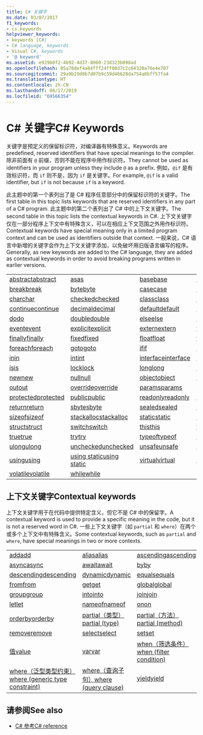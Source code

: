 ```yaml
---
title: C# 关键字
ms.date: 03/07/2017
f1_keywords:
- cs.keywords
helpviewer_keywords:
- keywords [C#]
- C# language, keywords
- Visual C#, keywords
- '@ keyword'
ms.assetid: e929b0f2-4b92-4d37-8060-23d323b098ad
ms.openlocfilehash: 05a78def4a84fff24ff00d7c2c64320a76e4e707
ms.sourcegitcommit: 29a9b29d8b7d07b9c59d46628da754a8bff57fa4
ms.translationtype: HT
ms.contentlocale: zh-CN
ms.lasthandoff: 08/17/2019
ms.locfileid: "69566354"
---
```

# <a name="c-keywords"></a><span data-ttu-id="f8bb4-102">C# 关键字</span><span class="sxs-lookup"><span data-stu-id="f8bb4-102">C# Keywords</span></span>

<span data-ttu-id="f8bb4-103">关键字是预定义的保留标识符，对编译器有特殊意义。</span><span class="sxs-lookup"><span data-stu-id="f8bb4-103">Keywords are predefined, reserved identifiers that have special meanings to the compiler.</span></span> <span data-ttu-id="f8bb4-104">除非前面有 `@` 前缀，否则不能在程序中用作标识符。</span><span class="sxs-lookup"><span data-stu-id="f8bb4-104">They cannot be used as identifiers in your program unless they include `@` as a prefix.</span></span> <span data-ttu-id="f8bb4-105">例如，`@if` 是有效标识符，而 `if` 则不是，因为 `if` 是关键字。</span><span class="sxs-lookup"><span data-stu-id="f8bb4-105">For example, `@if` is a valid identifier, but `if` is not because `if` is a keyword.</span></span>  
  
 <span data-ttu-id="f8bb4-106">此主题中的第一个表列出了是 C# 程序任意部分中的保留标识符的关键字。</span><span class="sxs-lookup"><span data-stu-id="f8bb4-106">The first table in this topic lists keywords that are reserved identifiers in any part of a C# program.</span></span> <span data-ttu-id="f8bb4-107">此主题中的第二个表列出了 C# 中的上下文关键字。</span><span class="sxs-lookup"><span data-stu-id="f8bb4-107">The second table in this topic lists the contextual keywords in C#.</span></span> <span data-ttu-id="f8bb4-108">上下文关键字仅在一部分程序上下文中有特殊含义，可以在相应上下文范围之外用作标识符。</span><span class="sxs-lookup"><span data-stu-id="f8bb4-108">Contextual keywords have special meaning only in a limited program context and can be used as identifiers outside that context.</span></span> <span data-ttu-id="f8bb4-109">一般来说，C# 语言中新增的关键字会作为上下文关键字添加，以免破坏用旧版语言编写的程序。</span><span class="sxs-lookup"><span data-stu-id="f8bb4-109">Generally, as new keywords are added to the C# language, they are added as contextual keywords in order to avoid breaking programs written in earlier versions.</span></span>  
  
|||||  
|---|---|---|---|  
|[<span data-ttu-id="f8bb4-110">abstract</span><span class="sxs-lookup"><span data-stu-id="f8bb4-110">abstract</span></span>](abstract.md)|[<span data-ttu-id="f8bb4-111">as</span><span class="sxs-lookup"><span data-stu-id="f8bb4-111">as</span></span>](../operators/type-testing-and-cast.md#as-operator)|[<span data-ttu-id="f8bb4-112">base</span><span class="sxs-lookup"><span data-stu-id="f8bb4-112">base</span></span>](base.md)|[<span data-ttu-id="f8bb4-113">bool</span><span class="sxs-lookup"><span data-stu-id="f8bb4-113">bool</span></span>](bool.md)|  
|[<span data-ttu-id="f8bb4-114">break</span><span class="sxs-lookup"><span data-stu-id="f8bb4-114">break</span></span>](break.md)|[<span data-ttu-id="f8bb4-115">byte</span><span class="sxs-lookup"><span data-stu-id="f8bb4-115">byte</span></span>](../builtin-types/integral-numeric-types.md)|[<span data-ttu-id="f8bb4-116">case</span><span class="sxs-lookup"><span data-stu-id="f8bb4-116">case</span></span>](switch.md)|[<span data-ttu-id="f8bb4-117">catch</span><span class="sxs-lookup"><span data-stu-id="f8bb4-117">catch</span></span>](try-catch.md)|  
|[<span data-ttu-id="f8bb4-118">char</span><span class="sxs-lookup"><span data-stu-id="f8bb4-118">char</span></span>](char.md)|[<span data-ttu-id="f8bb4-119">checked</span><span class="sxs-lookup"><span data-stu-id="f8bb4-119">checked</span></span>](checked.md)|[<span data-ttu-id="f8bb4-120">class</span><span class="sxs-lookup"><span data-stu-id="f8bb4-120">class</span></span>](class.md)|[<span data-ttu-id="f8bb4-121">const</span><span class="sxs-lookup"><span data-stu-id="f8bb4-121">const</span></span>](const.md)|  
|[<span data-ttu-id="f8bb4-122">continue</span><span class="sxs-lookup"><span data-stu-id="f8bb4-122">continue</span></span>](continue.md)|[<span data-ttu-id="f8bb4-123">decimal</span><span class="sxs-lookup"><span data-stu-id="f8bb4-123">decimal</span></span>](../builtin-types/floating-point-numeric-types.md)|[<span data-ttu-id="f8bb4-124">default</span><span class="sxs-lookup"><span data-stu-id="f8bb4-124">default</span></span>](default.md)|[<span data-ttu-id="f8bb4-125">delegate</span><span class="sxs-lookup"><span data-stu-id="f8bb4-125">delegate</span></span>](delegate.md)|  
|[<span data-ttu-id="f8bb4-126">do</span><span class="sxs-lookup"><span data-stu-id="f8bb4-126">do</span></span>](do.md)|[<span data-ttu-id="f8bb4-127">double</span><span class="sxs-lookup"><span data-stu-id="f8bb4-127">double</span></span>](../builtin-types/floating-point-numeric-types.md)|[<span data-ttu-id="f8bb4-128">else</span><span class="sxs-lookup"><span data-stu-id="f8bb4-128">else</span></span>](if-else.md)|[<span data-ttu-id="f8bb4-129">enum</span><span class="sxs-lookup"><span data-stu-id="f8bb4-129">enum</span></span>](enum.md)|  
|[<span data-ttu-id="f8bb4-130">event</span><span class="sxs-lookup"><span data-stu-id="f8bb4-130">event</span></span>](event.md)|[<span data-ttu-id="f8bb4-131">explicit</span><span class="sxs-lookup"><span data-stu-id="f8bb4-131">explicit</span></span>](../operators/user-defined-conversion-operators.md)|[<span data-ttu-id="f8bb4-132">extern</span><span class="sxs-lookup"><span data-stu-id="f8bb4-132">extern</span></span>](extern.md)|[<span data-ttu-id="f8bb4-133">false</span><span class="sxs-lookup"><span data-stu-id="f8bb4-133">false</span></span>](false-literal.md)|  
|[<span data-ttu-id="f8bb4-134">finally</span><span class="sxs-lookup"><span data-stu-id="f8bb4-134">finally</span></span>](try-finally.md)|[<span data-ttu-id="f8bb4-135">fixed</span><span class="sxs-lookup"><span data-stu-id="f8bb4-135">fixed</span></span>](fixed-statement.md)|[<span data-ttu-id="f8bb4-136">float</span><span class="sxs-lookup"><span data-stu-id="f8bb4-136">float</span></span>](../builtin-types/floating-point-numeric-types.md)|[<span data-ttu-id="f8bb4-137">for</span><span class="sxs-lookup"><span data-stu-id="f8bb4-137">for</span></span>](for.md)|  
|[<span data-ttu-id="f8bb4-138">foreach</span><span class="sxs-lookup"><span data-stu-id="f8bb4-138">foreach</span></span>](foreach-in.md)|[<span data-ttu-id="f8bb4-139">goto</span><span class="sxs-lookup"><span data-stu-id="f8bb4-139">goto</span></span>](goto.md)|[<span data-ttu-id="f8bb4-140">if</span><span class="sxs-lookup"><span data-stu-id="f8bb4-140">if</span></span>](if-else.md)|[<span data-ttu-id="f8bb4-141">implicit</span><span class="sxs-lookup"><span data-stu-id="f8bb4-141">implicit</span></span>](../operators/user-defined-conversion-operators.md)|  
|[<span data-ttu-id="f8bb4-142">in</span><span class="sxs-lookup"><span data-stu-id="f8bb4-142">in</span></span>](in.md)|[<span data-ttu-id="f8bb4-143">int</span><span class="sxs-lookup"><span data-stu-id="f8bb4-143">int</span></span>](../builtin-types/integral-numeric-types.md)|[<span data-ttu-id="f8bb4-144">interface</span><span class="sxs-lookup"><span data-stu-id="f8bb4-144">interface</span></span>](interface.md)|[<span data-ttu-id="f8bb4-145">internal</span><span class="sxs-lookup"><span data-stu-id="f8bb4-145">internal</span></span>](internal.md)|
|[<span data-ttu-id="f8bb4-146">is</span><span class="sxs-lookup"><span data-stu-id="f8bb4-146">is</span></span>](is.md)|[<span data-ttu-id="f8bb4-147">lock</span><span class="sxs-lookup"><span data-stu-id="f8bb4-147">lock</span></span>](lock-statement.md)|[<span data-ttu-id="f8bb4-148">long</span><span class="sxs-lookup"><span data-stu-id="f8bb4-148">long</span></span>](../builtin-types/integral-numeric-types.md)|[<span data-ttu-id="f8bb4-149">namespace</span><span class="sxs-lookup"><span data-stu-id="f8bb4-149">namespace</span></span>](namespace.md)|
|[<span data-ttu-id="f8bb4-150">new</span><span class="sxs-lookup"><span data-stu-id="f8bb4-150">new</span></span>](../operators/new-operator.md)|[<span data-ttu-id="f8bb4-151">null</span><span class="sxs-lookup"><span data-stu-id="f8bb4-151">null</span></span>](null.md)|[<span data-ttu-id="f8bb4-152">object</span><span class="sxs-lookup"><span data-stu-id="f8bb4-152">object</span></span>](object.md)|[<span data-ttu-id="f8bb4-153">operator</span><span class="sxs-lookup"><span data-stu-id="f8bb4-153">operator</span></span>](../operators/operator-overloading.md)|
|[<span data-ttu-id="f8bb4-154">out</span><span class="sxs-lookup"><span data-stu-id="f8bb4-154">out</span></span>](out.md)|[<span data-ttu-id="f8bb4-155">override</span><span class="sxs-lookup"><span data-stu-id="f8bb4-155">override</span></span>](override.md)|[<span data-ttu-id="f8bb4-156">params</span><span class="sxs-lookup"><span data-stu-id="f8bb4-156">params</span></span>](params.md)|[<span data-ttu-id="f8bb4-157">private</span><span class="sxs-lookup"><span data-stu-id="f8bb4-157">private</span></span>](private.md)|
|[<span data-ttu-id="f8bb4-158">protected</span><span class="sxs-lookup"><span data-stu-id="f8bb4-158">protected</span></span>](protected.md)|[<span data-ttu-id="f8bb4-159">public</span><span class="sxs-lookup"><span data-stu-id="f8bb4-159">public</span></span>](public.md)|[<span data-ttu-id="f8bb4-160">readonly</span><span class="sxs-lookup"><span data-stu-id="f8bb4-160">readonly</span></span>](readonly.md)|[<span data-ttu-id="f8bb4-161">ref</span><span class="sxs-lookup"><span data-stu-id="f8bb4-161">ref</span></span>](ref.md)|
|[<span data-ttu-id="f8bb4-162">return</span><span class="sxs-lookup"><span data-stu-id="f8bb4-162">return</span></span>](return.md)|[<span data-ttu-id="f8bb4-163">sbyte</span><span class="sxs-lookup"><span data-stu-id="f8bb4-163">sbyte</span></span>](../builtin-types/integral-numeric-types.md)|[<span data-ttu-id="f8bb4-164">sealed</span><span class="sxs-lookup"><span data-stu-id="f8bb4-164">sealed</span></span>](sealed.md)|[<span data-ttu-id="f8bb4-165">short</span><span class="sxs-lookup"><span data-stu-id="f8bb4-165">short</span></span>](../builtin-types/integral-numeric-types.md)||
[<span data-ttu-id="f8bb4-166">sizeof</span><span class="sxs-lookup"><span data-stu-id="f8bb4-166">sizeof</span></span>](../operators/sizeof.md)|[<span data-ttu-id="f8bb4-167">stackalloc</span><span class="sxs-lookup"><span data-stu-id="f8bb4-167">stackalloc</span></span>](../operators/stackalloc.md)|[<span data-ttu-id="f8bb4-168">static</span><span class="sxs-lookup"><span data-stu-id="f8bb4-168">static</span></span>](static.md)|[<span data-ttu-id="f8bb4-169">string</span><span class="sxs-lookup"><span data-stu-id="f8bb4-169">string</span></span>](string.md)|
|[<span data-ttu-id="f8bb4-170">struct</span><span class="sxs-lookup"><span data-stu-id="f8bb4-170">struct</span></span>](struct.md)|[<span data-ttu-id="f8bb4-171">switch</span><span class="sxs-lookup"><span data-stu-id="f8bb4-171">switch</span></span>](switch.md)|[<span data-ttu-id="f8bb4-172">this</span><span class="sxs-lookup"><span data-stu-id="f8bb4-172">this</span></span>](this.md)|[<span data-ttu-id="f8bb4-173">throw</span><span class="sxs-lookup"><span data-stu-id="f8bb4-173">throw</span></span>](throw.md)|
|[<span data-ttu-id="f8bb4-174">true</span><span class="sxs-lookup"><span data-stu-id="f8bb4-174">true</span></span>](true-literal.md)|[<span data-ttu-id="f8bb4-175">try</span><span class="sxs-lookup"><span data-stu-id="f8bb4-175">try</span></span>](try-catch.md)|[<span data-ttu-id="f8bb4-176">typeof</span><span class="sxs-lookup"><span data-stu-id="f8bb4-176">typeof</span></span>](../operators/type-testing-and-cast.md#typeof-operator)|[<span data-ttu-id="f8bb4-177">uint</span><span class="sxs-lookup"><span data-stu-id="f8bb4-177">uint</span></span>](../builtin-types/integral-numeric-types.md)|
|[<span data-ttu-id="f8bb4-178">ulong</span><span class="sxs-lookup"><span data-stu-id="f8bb4-178">ulong</span></span>](../builtin-types/integral-numeric-types.md)|[<span data-ttu-id="f8bb4-179">unchecked</span><span class="sxs-lookup"><span data-stu-id="f8bb4-179">unchecked</span></span>](unchecked.md)|[<span data-ttu-id="f8bb4-180">unsafe</span><span class="sxs-lookup"><span data-stu-id="f8bb4-180">unsafe</span></span>](unsafe.md)|[<span data-ttu-id="f8bb4-181">ushort</span><span class="sxs-lookup"><span data-stu-id="f8bb4-181">ushort</span></span>](../builtin-types/integral-numeric-types.md)|
|[<span data-ttu-id="f8bb4-182">using</span><span class="sxs-lookup"><span data-stu-id="f8bb4-182">using</span></span>](using.md)|[<span data-ttu-id="f8bb4-183">using static</span><span class="sxs-lookup"><span data-stu-id="f8bb4-183">using static</span></span>](using-static.md)|[<span data-ttu-id="f8bb4-184">virtual</span><span class="sxs-lookup"><span data-stu-id="f8bb4-184">virtual</span></span>](virtual.md)|[<span data-ttu-id="f8bb4-185">void</span><span class="sxs-lookup"><span data-stu-id="f8bb4-185">void</span></span>](void.md)|
|[<span data-ttu-id="f8bb4-186">volatile</span><span class="sxs-lookup"><span data-stu-id="f8bb4-186">volatile</span></span>](volatile.md)|[<span data-ttu-id="f8bb4-187">while</span><span class="sxs-lookup"><span data-stu-id="f8bb4-187">while</span></span>](while.md)|

## <a name="contextual-keywords"></a><span data-ttu-id="f8bb4-188">上下文关键字</span><span class="sxs-lookup"><span data-stu-id="f8bb4-188">Contextual keywords</span></span>

 <span data-ttu-id="f8bb4-189">上下文关键字用于在代码中提供特定含义，但它不是 C# 中的保留字。</span><span class="sxs-lookup"><span data-stu-id="f8bb4-189">A contextual keyword is used to provide a specific meaning in the code, but it is not a reserved word in C#.</span></span> <span data-ttu-id="f8bb4-190">一些上下文关键字（如 `partial` 和 `where`）在两个或多个上下文中有特殊含义。</span><span class="sxs-lookup"><span data-stu-id="f8bb4-190">Some contextual keywords, such as `partial` and `where`, have special meanings in two or more contexts.</span></span>  
  
||||  
|---|---|---|  
|[<span data-ttu-id="f8bb4-191">add</span><span class="sxs-lookup"><span data-stu-id="f8bb4-191">add</span></span>](add.md)|[<span data-ttu-id="f8bb4-192">alias</span><span class="sxs-lookup"><span data-stu-id="f8bb4-192">alias</span></span>](extern-alias.md)|[<span data-ttu-id="f8bb4-193">ascending</span><span class="sxs-lookup"><span data-stu-id="f8bb4-193">ascending</span></span>](ascending.md)|
|[<span data-ttu-id="f8bb4-194">async</span><span class="sxs-lookup"><span data-stu-id="f8bb4-194">async</span></span>](async.md)|[<span data-ttu-id="f8bb4-195">await</span><span class="sxs-lookup"><span data-stu-id="f8bb4-195">await</span></span>](await.md)|[<span data-ttu-id="f8bb4-196">by</span><span class="sxs-lookup"><span data-stu-id="f8bb4-196">by</span></span>](by.md)|
|[<span data-ttu-id="f8bb4-197">descending</span><span class="sxs-lookup"><span data-stu-id="f8bb4-197">descending</span></span>](descending.md)|[<span data-ttu-id="f8bb4-198">dynamic</span><span class="sxs-lookup"><span data-stu-id="f8bb4-198">dynamic</span></span>](dynamic.md)|[<span data-ttu-id="f8bb4-199">equals</span><span class="sxs-lookup"><span data-stu-id="f8bb4-199">equals</span></span>](equals.md)|
|[<span data-ttu-id="f8bb4-200">from</span><span class="sxs-lookup"><span data-stu-id="f8bb4-200">from</span></span>](from-clause.md)|[<span data-ttu-id="f8bb4-201">get</span><span class="sxs-lookup"><span data-stu-id="f8bb4-201">get</span></span>](get.md)|[<span data-ttu-id="f8bb4-202">global</span><span class="sxs-lookup"><span data-stu-id="f8bb4-202">global</span></span>](../operators/namespace-alias-qualifier.md)|
|[<span data-ttu-id="f8bb4-203">group</span><span class="sxs-lookup"><span data-stu-id="f8bb4-203">group</span></span>](group-clause.md)|[<span data-ttu-id="f8bb4-204">into</span><span class="sxs-lookup"><span data-stu-id="f8bb4-204">into</span></span>](into.md)|[<span data-ttu-id="f8bb4-205">join</span><span class="sxs-lookup"><span data-stu-id="f8bb4-205">join</span></span>](join-clause.md)|
|[<span data-ttu-id="f8bb4-206">let</span><span class="sxs-lookup"><span data-stu-id="f8bb4-206">let</span></span>](let-clause.md)|[<span data-ttu-id="f8bb4-207">nameof</span><span class="sxs-lookup"><span data-stu-id="f8bb4-207">nameof</span></span>](../operators/nameof.md)|[<span data-ttu-id="f8bb4-208">on</span><span class="sxs-lookup"><span data-stu-id="f8bb4-208">on</span></span>](on.md)|
|[<span data-ttu-id="f8bb4-209">orderby</span><span class="sxs-lookup"><span data-stu-id="f8bb4-209">orderby</span></span>](orderby-clause.md)|[<span data-ttu-id="f8bb4-210">partial（类型）</span><span class="sxs-lookup"><span data-stu-id="f8bb4-210">partial (type)</span></span>](partial-type.md)|[<span data-ttu-id="f8bb4-211">partial（方法）</span><span class="sxs-lookup"><span data-stu-id="f8bb4-211">partial (method)</span></span>](partial-method.md)|
|[<span data-ttu-id="f8bb4-212">remove</span><span class="sxs-lookup"><span data-stu-id="f8bb4-212">remove</span></span>](remove.md)|[<span data-ttu-id="f8bb4-213">select</span><span class="sxs-lookup"><span data-stu-id="f8bb4-213">select</span></span>](select-clause.md)|[<span data-ttu-id="f8bb4-214">set</span><span class="sxs-lookup"><span data-stu-id="f8bb4-214">set</span></span>](set.md)|
|[<span data-ttu-id="f8bb4-215">值</span><span class="sxs-lookup"><span data-stu-id="f8bb4-215">value</span></span>](value.md)|[<span data-ttu-id="f8bb4-216">var</span><span class="sxs-lookup"><span data-stu-id="f8bb4-216">var</span></span>](var.md)|[<span data-ttu-id="f8bb4-217">when（筛选条件）</span><span class="sxs-lookup"><span data-stu-id="f8bb4-217">when (filter condition)</span></span>](when.md)|
|[<span data-ttu-id="f8bb4-218">where（泛型类型约束）</span><span class="sxs-lookup"><span data-stu-id="f8bb4-218">where (generic type constraint)</span></span>](where-generic-type-constraint.md)|[<span data-ttu-id="f8bb4-219">where（查询子句）</span><span class="sxs-lookup"><span data-stu-id="f8bb4-219">where (query clause)</span></span>](where-clause.md)|[<span data-ttu-id="f8bb4-220">yield</span><span class="sxs-lookup"><span data-stu-id="f8bb4-220">yield</span></span>](yield.md)|
  
## <a name="see-also"></a><span data-ttu-id="f8bb4-221">请参阅</span><span class="sxs-lookup"><span data-stu-id="f8bb4-221">See also</span></span>

- [<span data-ttu-id="f8bb4-222">C# 参考</span><span class="sxs-lookup"><span data-stu-id="f8bb4-222">C# reference</span></span>](../index.md)
